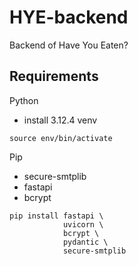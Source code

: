 # HYE-backend

Backend of Have You Eaten?

## Requirements

Python

- install 3.12.4 venv

```
source env/bin/activate
```

Pip

- secure-smtplib
- fastapi
- bcrypt

```
pip install fastapi \
            uvicorn \
            bcrypt \
            pydantic \
            secure-smtplib
```
